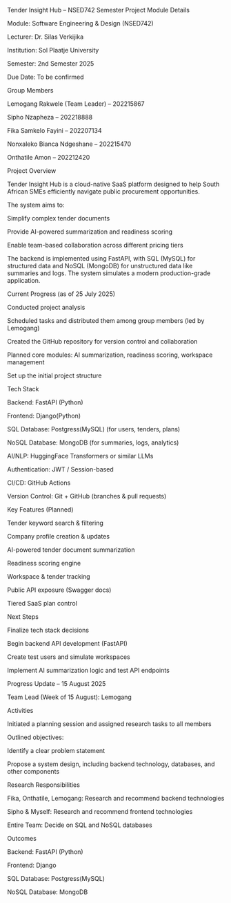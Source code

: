 Tender Insight Hub – NSED742 Semester Project
Module Details

Module: Software Engineering & Design (NSED742)

Lecturer: Dr. Silas Verkijika

Institution: Sol Plaatje University

Semester: 2nd Semester 2025

Due Date: To be confirmed

Group Members

Lemogang Rakwele (Team Leader) – 202215867

Sipho Nzapheza – 202218888

Fika Samkelo Fayini – 202207134

Nonxaleko Bianca Ndgeshane – 202215470

Onthatile Amon – 202212420

Project Overview

Tender Insight Hub is a cloud-native SaaS platform designed to help South African SMEs efficiently navigate public procurement opportunities.

The system aims to:

Simplify complex tender documents

Provide AI-powered summarization and readiness scoring

Enable team-based collaboration across different pricing tiers

The backend is implemented using FastAPI, with SQL (MySQL) for structured data and NoSQL (MongoDB) for unstructured data like summaries and logs. The system simulates a modern production-grade application.

Current Progress (as of 25 July 2025)

Conducted project analysis

Scheduled tasks and distributed them among group members (led by Lemogang)

Created the GitHub repository for version control and collaboration

Planned core modules: AI summarization, readiness scoring, workspace management

Set up the initial project structure

Tech Stack

Backend: FastAPI (Python)

Frontend: Django(Python)

SQL Database: Postgress(MySQL) (for users, tenders, plans)

NoSQL Database: MongoDB (for summaries, logs, analytics)

AI/NLP: HuggingFace Transformers or similar LLMs

Authentication: JWT / Session-based

CI/CD: GitHub Actions

Version Control: Git + GitHub (branches & pull requests)

Key Features (Planned)

Tender keyword search & filtering

Company profile creation & updates

AI-powered tender document summarization

Readiness scoring engine

Workspace & tender tracking

Public API exposure (Swagger docs)

Tiered SaaS plan control

Next Steps

Finalize tech stack decisions

Begin backend API development (FastAPI)

Create test users and simulate workspaces

Implement AI summarization logic and test API endpoints

Progress Update – 15 August 2025

Team Lead (Week of 15 August): Lemogang

Activities

Initiated a planning session and assigned research tasks to all members

Outlined objectives:

Identify a clear problem statement

Propose a system design, including backend technology, databases, and other components

Research Responsibilities

Fika, Onthatile, Lemogang: Research and recommend backend technologies

Sipho & Myself: Research and recommend frontend technologies

Entire Team: Decide on SQL and NoSQL databases

Outcomes

Backend: FastAPI (Python)

Frontend: Django

SQL Database: Postgress(MySQL)

NoSQL Database: MongoDB
